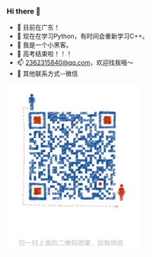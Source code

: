### Hi there 👋

<!--
**zenzx/zenzx** is a ✨ _special_ ✨ repository because its `README.md` (this file) appears on your GitHub profile.
-->

- 🔭 目前在广东！
- 🌱 现在在学习Python，有时间会重新学习C++。
- 👯 我是一个小黑客。
- 🤔 高考结束啦！！！
- 📫 2362315840@qq.com，欢迎找我哦～
- 📱 其他联系方式--微信
<img src="./wechat_page.jpeg" width = "300" height = "380" alt="微信二维码" />
